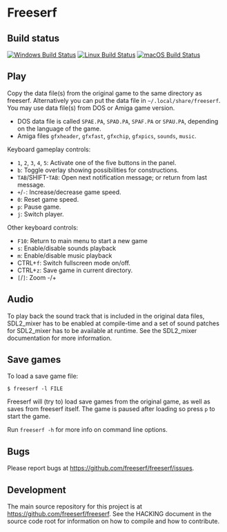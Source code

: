 Freeserf
========

Build status
------------
[![Windows Build Status](https://github.com/freeserf/freeserf/workflows/windows/badge.svg)](https://github.com/freeserf/freeserf/actions/workflows/windows.yml)
[![Linux Build Status](https://github.com/freeserf/freeserf/workflows/linux/badge.svg)](https://github.com/freeserf/freeserf/actions/workflows/linux.yml)
[![macOS Build Status](https://github.com/freeserf/freeserf/workflows/macos/badge.svg)](https://github.com/freeserf/freeserf/actions/workflows/macos.yml)

Play
------
Copy the data file(s) from the original game to the same directory as freeserf. Alternatively you can put the data file in `~/.local/share/freeserf`. You may use data file(s) from DOS or Amiga game version.

* DOS data file is called `SPAE.PA`, `SPAD.PA`, `SPAF.PA` or `SPAU.PA`, depending on the language of the game.
* Amiga files `gfxheader`, `gfxfast`, `gfxchip`, `gfxpics`, `sounds`, `music`.

Keyboard gameplay controls:

* `1`, `2`, `3`, `4`, `5`: Activate one of the five buttons in the panel.
* `b`: Toggle overlay showing possibilities for constructions.
* `TAB`/SHIFT-`TAB`: Open next notification message; or return from last message.
* `+`/`-`: Increase/decrease game speed.
* `0`: Reset game speed.
* `p`: Pause game.
* `j`: Switch player.

Other keyboard controls:

* `F10`: Return to main menu to start a new game
* `s`: Enable/disable sounds playback
* `m`: Enable/disable music playback
* CTRL+`f`: Switch fullscreen mode on/off.
* CTRL+`z`: Save game in current directory.
* `[`/`]`: Zoom -/+


Audio
-----

To play back the sound track that is included in the original data files,
SDL2_mixer has to be enabled at compile-time and a set of sound patches
for SDL2_mixer has to be available at runtime. See the SDL2_mixer
documentation for more information.


Save games
----------
To load a save game file:

`$ freeserf -l FILE`

Freeserf will (try to) load save games from the original game, as well as saves from freeserf itself.
The game is paused after loading so press `p` to start the game.

Run `freeserf -h` for more info on command line options.


Bugs
----
Please report bugs at <https://github.com/freeserf/freeserf/issues>.


Development
-----------
The main source repository for this project is at <https://github.com/freeserf/freeserf>. See the HACKING document in the source code root for information on how to compile and how to contribute.
